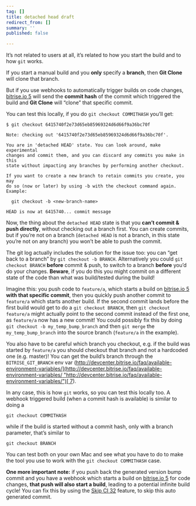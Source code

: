 ```yaml
---
tag: []
title: detached head draft
redirect_from: []
summary: ''
published: false

---
```

It’s not related to users at all, it’s related to how you start the build and to how `git` works.

If you start a manual build and you **only** specify a **branch**, then **Git Clone** will clone that branch.

But if you use webhooks to automatically trigger builds on code changes, [bitrise.io 5](https://www.bitrise.io/) will send the **commit hash** of the commit which triggered the build and **Git Clone** will “clone” that specific commit.

You can test this locally, if you do `git checkout COMMITHASH` you’ll get:

    $ git checkout 6415740f2e73d65eb85969324d6d66f9a36bc70f
    
    Note: checking out '6415740f2e73d65eb85969324d6d66f9a36bc70f'.
    
    You are in 'detached HEAD' state. You can look around, make experimental
    changes and commit them, and you can discard any commits you make in this
    state without impacting any branches by performing another checkout.
    
    If you want to create a new branch to retain commits you create, you may
    do so (now or later) by using -b with the checkout command again. Example:
    
      git checkout -b <new-branch-name>
    
    HEAD is now at 6415740... commit message
    

Now, the thing about the `detached HEAD` state is that you **can’t commit & push directly**, without checking out a branch first. You can create commits, but if you’re not on a branch (`detached HEAD` is not a branch, in this state you’re not on any branch) you won’t be able to push the commit.

The git log actually includes the solution for the issue too: you can “get back to a branch” by `git checkout -b BRANCH`. Alternatively you could `git checkout BRANCH` **before** commit & push, to switch to a branch **before** you’d do your changes. **Beware**, if you do this you might commit on a different state of the code than what was build/tested during the build!

Imagine this: you push code to `feature/a`, which starts a build on [bitrise.io 5](https://www.bitrise.io/) **with that specific commit**, then you quickly push another commit to `feature/a` which starts another build. If the second commit lands before the first build would get to do a `git checkout BRANCH`, then `git checkout feature/a` might actually point to the second commit instead of the first one, as `feature/a` now has a new commit! You could possibly fix this by doing `git checkout -b my_temp_bump_branch` and then `git merge` the `my_temp_bump_branch` into the source branch (`feature/a` in the example).

You also have to be careful which branch you checkout, e.g. if the build was started by `feature/a` you should checkout that branch and not a hardcoded one (e.g. master)! You can get the build’s branch through the `BITRISE_GIT_BRANCH` env var ([http://devcenter.bitrise.io/faq/available-environment-variables/](http://devcenter.bitrise.io/faq/available-environment-variables/ "http://devcenter.bitrise.io/faq/available-environment-variables/")[ 7](http://devcenter.bitrise.io/faq/available-environment-variables/)).

In any case, this is how `git` works, so you can test this locally too. A webhook triggered build (when a commit hash is available) is similar to doing a

    git checkout COMMITHASH
    

while if the build is started without a commit hash, only with a branch parameter, that’s similar to

    git checkout BRANCH
    

You can test both on your own Mac and see what you have to do to make the tool you use to work with the `git checkout COMMITHASH` case.

**One more important note:** if you push back the generated version bump commit and you have a webhook which starts a build on [bitrise.io 5](https://www.bitrise.io/) for code changes, **that push will also start a build**, leading to a potential infinite build cycle! You can fix this by using the [Skip CI 32](http://devcenter.bitrise.io/tips-and-tricks/skip-a-build/) feature, to skip this auto generated commit.